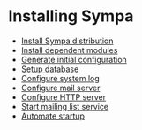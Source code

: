 Installing Sympa
================

  - [Install Sympa distribution](install/install-sympa-distribution.md)
  - [Install dependent modules](install/install-dependent-modules.md)
  - [Generate initial configuration](install/generate-initial-configuration.md)
  - [Setup database](install/setup-database.md)
  - [Configure system log](install/configure-system-log.md)
  - [Configure mail server](install/configure-mail-server.md)
  - [Configure HTTP server](install/configure-http-server.md)
  - [Start mailing list service](install/start-mailing-list-service.md)
  - [Automate startup](install/automate-startup.md)

